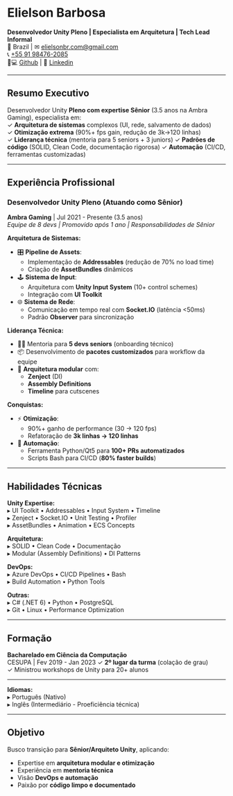 # **Elielson Barbosa**  
**Desenvolvedor Unity Pleno | Especialista em Arquitetura | Tech Lead Informal**  
📍 Brazil | ✉ [elielsonbr.com@gmail.com](mailto:elielsonbr.com@gmail.com)  
📞 [+55 91 98476-2085](https://api.whatsapp.com/send/?phone=5591982350030)  
👨💻 [Github](https://github.com/Elielson68) | 👔 [Linkedin](https://www.linkedin.com/in/elielson-barbosa/)  

---

## **Resumo Executivo**  
Desenvolvedor Unity **Pleno com expertise Sênior** (3.5 anos na Ambra Gaming), especialista em:  
✓ **Arquitetura de sistemas** complexos (UI, rede, salvamento de dados)  
✓ **Otimização extrema** (90%+ fps gain, redução de 3k→120 linhas)  
✓ **Liderança técnica** (mentoria para 5 seniors + 3 juniors)
✓ **Padrões de código** (SOLID, Clean Code, documentação rigorosa)
✓ **Automação** (CI/CD, ferramentas customizadas)  

---

## **Experiência Profissional**  

### **Desenvolvedor Unity Pleno (Atuando como Sênior)**  
**Ambra Gaming** | Jul 2021 - Presente (3.5 anos)  
*Equipe de 8 devs | Promovido após 1 ano | Responsabilidades de Sênior*  

**Arquitetura de Sistemas:**  
- 🎛️ **Pipeline de Assets**:  
  - Implementação de **Addressables** (redução de 70% no load time)  
  - Criação de **AssetBundles** dinâmicos  
- 🕹️ **Sistema de Input**:  
  - Arquitetura com **Unity Input System** (10+ control schemes)  
  - Integração com **UI Toolkit**  
- 🌐 **Sistema de Rede**:  
  - Comunicação em tempo real com **Socket.IO** (latência <50ms)  
  - Padrão **Observer** para sincronização  

**Liderança Técnica:**  
- 👨🏫 Mentoria para **5 devs seniors** (onboarding técnico)  
- 📦 Desenvolvimento de **pacotes customizados** para workflow da equipe  
- 🧩 **Arquitetura modular** com:  
  - **Zenject** (DI)  
  - **Assembly Definitions**  
  - **Timeline** para cutscenes  

**Conquistas:**  
- ⚡ **Otimização**:  
  - 90%+ ganho de performance (30 → 120 fps)  
  - Refatoração de **3k linhas → 120 linhas**  
- 🤖 **Automação**:  
  - Ferramenta Python/Qt5 para **100+ PRs automatizados**  
  - Scripts Bash para CI/CD (**80% faster builds**)  

---

## **Habilidades Técnicas**  

**Unity Expertise:**  
▸ UI Toolkit • Addressables • Input System • Timeline  
▸ Zenject • Socket.IO • Unit Testing • Profiler  
▸ AssetBundles • Animation • ECS Concepts  

**Arquitetura:**  
▸ SOLID • Clean Code • Documentação  
▸ Modular (Assembly Definitions) • DI Patterns  

**DevOps:**  
▸ Azure DevOps • CI/CD Pipelines • Bash  
▸ Build Automation • Python Tools  

**Outras:**  
▸ C# (.NET 6) • Python • PostgreSQL  
▸ Git • Linux • Performance Optimization  

---

## **Formação**  
**Bacharelado em Ciência da Computação**  
CESUPA | Fev 2019 - Jan 2023 
✓ **2º lugar da turma** (colação de grau)  
✓ Ministrou workshops de Unity para 20+ alunos

---

**Idiomas:**  
▸ Português (Nativo)  
▸ Inglês (Intermediário - Proeficiência técnica)

---

## **Objetivo**  
Busco transição para **Sênior/Arquiteto Unity**, aplicando:  
- Expertise em **arquitetura modular e otimização**  
- Experiência em **mentoria técnica**  
- Visão **DevOps e automação**
- Paixão por **código limpo e documentado**    